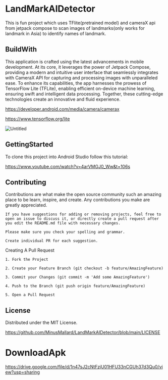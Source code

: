 
# LandMarkAIDetector

This is fun project which uses TFlite(pretrained model) and cameraX api from jetpack compose to scan images of landmarks(only works for landmark in Asia) to identify names of landmark.


## BuildWith

This application is crafted using the latest advancements in mobile development. At its core, it leverages the power of Jetpack Compose, providing a modern and intuitive user interface that seamlessly integrates with CameraX API for capturing and processing images with unparalleled ease. To enhance its capabilities, the app harnesses the prowess of TensorFlow Lite (TFLite), enabling efficient on-device machine learning, ensuring swift and intelligent data processing. Together, these cutting-edge technologies create an innovative and fluid experience.

https://developer.android.com/media/camera/camerax

https://www.tensorflow.org/lite

![Untitled](https://github.com/MinusMallard/LandMarkAIDetector/assets/116078997/54ae78e3-6351-45d9-b253-2acf4e00b55c)


## GettingStarted

To clone this project into Android Studio follow this tutorial:

https://www.youtube.com/watch?v=4arVMGJ0_Ww&t=106s
## Contributing

Contributions are what make the open source community such an amazing place to be learn, inspire, and create. Any contributions you make are greatly appreciated.

    If you have suggestions for adding or removing projects, feel free to open an issue to discuss it, or directly create a pull request after you edit the README.md file with necessary changes.

    Please make sure you check your spelling and grammar.

    Create individual PR for each suggestion.
Creating A Pull Request

    1. Fork the Project

    2. Create your Feature Branch (git checkout -b feature/AmazingFeature)

    3. Commit your Changes (git commit -m 'Add some AmazingFeature')

    4. Push to the Branch (git push origin feature/AmazingFeature)

    5. Open a Pull Request
## License

Distributed under the MIT License.

https://github.com/MinusMallard/LandMarkAIDetector/blob/main/LICENSE

# DownloadApk

https://drive.google.com/file/d/1n47sJ2cNtFzjU01HFU33nCGUh37d3Qu0/view?usp=sharing

